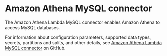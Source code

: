 # Amazon Athena MySQL connector<a name="athena-prebuilt-data-connectors-mysql"></a>

The Amazon Athena Lambda MySQL connector enables Amazon Athena to access MySQL databases\.

For information about configuration parameters, supported data types, secrets, partitions and splits, and other details, see [Amazon Athena Lambda MySQL connector](https://github.com/awslabs/aws-athena-query-federation/tree/master/athena-mysql) on GitHub\.
